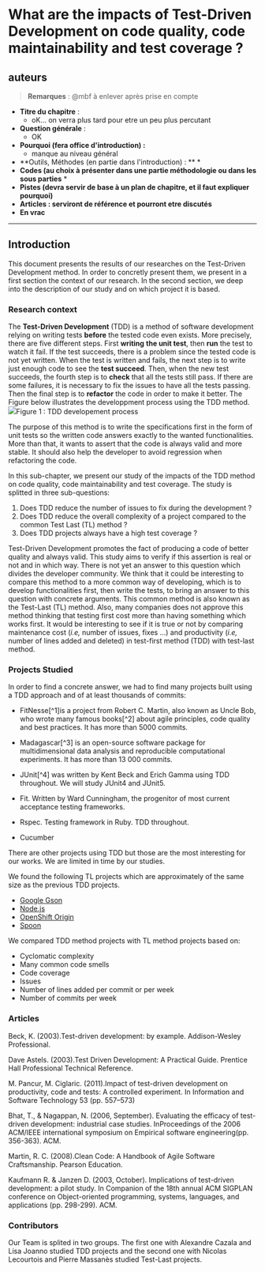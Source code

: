 # What are the impacts of Test-Driven Development on code quality, code maintainability and test coverage ?

## **auteurs**

> **Remarques** : @mbf à enlever après prise en compte

* **Titre du chapitre** :
  * oK... on verra plus tard pour etre un peu plus percutant
* **Question générale** :
  * OK
* **Pourquoi \(fera office d'introduction\) :**
  * manque au niveau général
* **Outils, Méthodes \(en partie dans l'introduction\) : **
  \* 
* **Codes \(au choix à présenter dans une partie méthodologie ou dans les sous parties**
  \* 
* **Pistes \(devra servir de base à un plan de chapitre, et il faut expliquer pourquoi\)**
* **Articles : serviront de référence et pourront etre discutés**
* **En vrac**

---

## Introduction

This document presents the results of our researches on the Test-Driven Development method. In order to concretly present them, we present in a first section the context of our research. In the second section, we deep into the description of our study and on which project it is based.

### Research context

The **Test-Driven Development** \(TDD\) is a method of software development relying on writing tests **before** the tested code even exists. More precisely, there are five different steps. First **writing** **the unit test**, then **run** the test to watch it fail. If the test succeeds, there is a problem since the tested code is not yet written. When the test is written and fails, the next step is to write just enough code to see the **test succeed**. Then, when the new test succeeds, the fourth step is to **check** that all the tests still pass. If there are some failures, it is necessary to fix the issues to have all the tests passing. Then the final step is to **refactor** the code in order to make it better. The Figure below illustrates the developpment process using the TDD method.![](https://upload.wikimedia.org/wikipedia/commons/thumb/0/0b/TDD_Global_Lifecycle.png/1024px-TDD_Global_Lifecycle.png)Figure 1 : TDD developement process

The purpose of this method is to write the specifications first in the form of unit tests so the written code answers exactly to the wanted functionalities. More than that, it wants to assert that the code is always valid and more stable. It should also help the developer to avoid regression when refactoring the code.

In this sub-chapter, we present our study of the impacts of the TDD method on code quality, code maintainability and test coverage. The study is splitted in three sub-questions:

1. Does TDD reduce the number of issues to fix during the development ?
2. Does TDD reduce the overall complexity of a project compared to the common Test Last \(TL\) method ?
3. Does TDD projects always have a high test coverage ?

Test-Driven Development promotes the fact of producing a code of better quality and always valid. This study aims to verify if this assertion is real or not and in which way. There is not yet an answer to this question which divides the developer community. We think that it could be interesting to compare this method to a more common way of developing, which is to develop functionalities first, then write the tests, to bring an answer to this question with concrete arguments. This common method is also known as the Test-Last \(TL\) method. Also, many companies does not approve this method thinking that testing first cost more than having something which works first. It would be interesting to see if it is true or not by comparing maintenance cost \(_i.e,_ number of issues, fixes ...\) and productivity \(_i.e,_ number of lines added and deleted\) in test-first method \(TDD\) with test-last method.

### Projects Studied

In order to find a concrete answer, we had to find many projects built using a TDD approach and of at least thousands of commits:

* FitNesse[^1]is a project from Robert C. Martin, also known as Uncle Bob,  who wrote many famous books[^2] about agile principles, code quality and best practices. It has more than 5000 commits.

* Madagascar[^3] is an open-source software package for multidimensional data analysis and reproducible computational experiments. It has more than 13 000 commits.

* JUnit[^4] was written by Kent Beck and Erich Gamma using TDD throughout. We will study JUnit4 and JUnit5.

* Fit. Written by Ward Cunningham, the progenitor of most current acceptance testing frameworks.

* Rspec. Testing framework in Ruby. TDD throughout.

* Cucumber

There are other projects using TDD but those are the most interesting for our works. We are limited in time by our studies.

We found the following TL projects which are approximately of the same size as the previous TDD projects.

* [Google Gson](https://github.com/google/gson)
* [Node.js](https://github.com/nodejs/node)
* [OpenShift Origin](https://github.com/openshift/origin)
* [Spoon](https://github.com/INRIA/spoon) 

We compared TDD method projects with TL method projects based on:

* Cyclomatic complexity
* Many common code smells 
* Code coverage
* Issues
* Number of lines added per commit or per week
* Number of commits per week

### Articles

Beck, K. \(2003\).Test-driven development: by example. Addison-Wesley Professional.

Dave Astels. \(2003\).Test Driven Development: A Practical Guide. Prentice Hall Professional Technical Reference.

M. Pancur, M. Ciglaric. \(2011\).Impact of test-driven development on productivity, code and tests: A controlled experiment. In Information and Software Technology 53 \(pp. 557–573\)

Bhat, T., & Nagappan, N. \(2006, September\). Evaluating the efficacy of test-driven development: industrial case studies. InProceedings of the 2006 ACM/IEEE international symposium on Empirical software engineering\(pp. 356-363\). ACM.

Martin, R. C. \(2008\).Clean Code: A Handbook of Agile Software Craftsmanship. Pearson Education.

Kaufmann R. & Janzen D. \(2003, October\). Implications of test-driven development: a pilot study. In Companion of the 18th annual ACM SIGPLAN conference on Object-oriented programming, systems, languages, and applications \(pp. 298-299\). ACM.

### Contributors

Our Team is splited in two groups. The first one with Alexandre Cazala and Lisa Joanno studied TDD projects and the second one with Nicolas Lecourtois and Pierre Massanès studied Test-Last projects.

